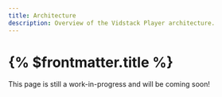 ```yaml
---
title: Architecture
description: Overview of the Vidstack Player architecture.
---
```


# {% $frontmatter.title %}

This page is still a work-in-progress and will be coming soon!
